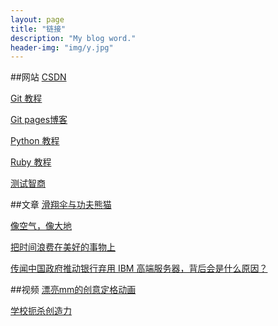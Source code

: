 ```yaml
---
layout: page
title: "链接"
description: "My blog word."
header-img: "img/y.jpg"
---
```


##网站
[CSDN](http://www.csdn.net)

[Git 教程](http://www.liaoxuefeng.com/wiki/0013739516305929606dd18361248578c67b8067c8c017b000)

[Git pages博客](http://beiyuu.com)

[Python 教程](http://www.chuanke.com/1819957-108330.html)

[Ruby 教程](http://www.w3cschool.cc/ruby/ruby-tutorial.html)

[测试智商](http://iqtest.dk/main.swf)

##文章
[滑翔伞与功夫熊猫](http://wufazhuce.com/one/vol.701#articulo)

[像空气，像大地](http://wufazhuce.com/one/vol.594#articulo)

[把时间浪费在美好的事物上](http://wufazhuce.com/one/vol.537#articulo)

[传闻中国政府推动银行弃用 IBM 高端服务器，背后会是什么原因？](http://www.zhihu.com/question/23932487/answer/26176042)


##视频
[漂亮mm的创意定格动画](http://v.youku.com/v_show/id_XMjc2ODc0MDg4.html)

[学校扼杀创造力](http://swf.ws.126.net/openplayer/v02/-0-2_M7SP3QUET_M7SP3T0VE-vimg1_ws_126_net//image/snapshot_movie/2013/11/F/P/M9DPA9BFP-.swf)